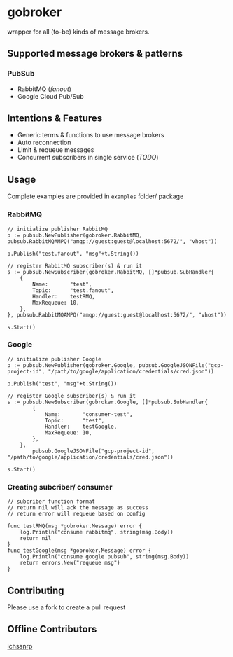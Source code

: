 # gobroker
wrapper for all (to-be) kinds of message brokers.

## Supported message brokers & patterns
### PubSub
- RabbitMQ (*fanout*)
- Google Cloud Pub/Sub

## Intentions & Features
- Generic terms & functions to use message brokers
- Auto reconnection
- Limit & requeue messages
- Concurrent subscribers in single service (*TODO*)

## Usage
Complete examples are provided in `examples` folder/ package
### RabbitMQ
```
// initialize publisher RabbitMQ
p := pubsub.NewPublisher(gobroker.RabbitMQ, pubsub.RabbitMQAMPQ("amqp://guest:guest@localhost:5672/", "vhost"))

p.Publish("test.fanout", "msg"+t.String())
```
```
// register RabbitMQ subscriber(s) & run it
s := pubsub.NewSubscriber(gobroker.RabbitMQ, []*pubsub.SubHandler{
    {
        Name:       "test",
        Topic:      "test.fanout",
        Handler:    testRMQ,
        MaxRequeue: 10,
    },
}, pubsub.RabbitMQAMPQ("amqp://guest:guest@localhost:5672/", "vhost"))

s.Start()
```
### Google
```
// initialize publisher Google
p := pubsub.NewPublisher(gobroker.Google, pubsub.GoogleJSONFile("gcp-project-id", "/path/to/google/application/credentials/cred.json"))

p.Publish("test", "msg"+t.String())
```
```
// register Google subscriber(s) & run it
s := pubsub.NewSubscriber(gobroker.Google, []*pubsub.SubHandler{
		{
			Name:       "consumer-test",
			Topic:      "test",
			Handler:    testGoogle,
			MaxRequeue: 10,
		},
	},
		pubsub.GoogleJSONFile("gcp-project-id", "/path/to/google/application/credentials/cred.json"))
		
s.Start()
```
### Creating subcriber/ consumer
```
// subcriber function format
// return nil will ack the message as success
// return error will requeue based on config

func testRMQ(msg *gobroker.Message) error {
	log.Println("consume rabbitmq", string(msg.Body))
	return nil
}
func testGoogle(msg *gobroker.Message) error {
	log.Println("consume google pubsub", string(msg.Body))
	return errors.New("requeue msg")
}
```

## Contributing
Please use a fork to create a pull request

## Offline Contributors
[ichsanrp](https://github.com/ichsanrp)
